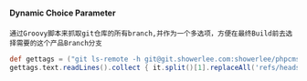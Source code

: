 #### Dynamic Choice Parameter
```
通过Groovy脚本来抓取git仓库的所有branch,并作为一个多选项，方便在最终Build前去选择需要的这个产品Branch分支
```
```groovy
def gettags = ("git ls-remote -h git@git.showerlee.com:showerlee/phpcms.git").execute()  
gettags.text.readLines().collect { it.split()[1].replaceAll('refs/heads/', '')  }.unique() 
```
